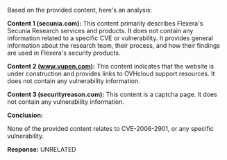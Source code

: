 Based on the provided content, here's an analysis:

**Content 1 (secunia.com):** This content primarily describes Flexera's Secunia Research services and products. It does not contain any information related to a specific CVE or vulnerability. It provides general information about the research team, their process, and how their findings are used in Flexera's security products.

**Content 2 (www.vupen.com):** This content indicates that the website is under construction and provides links to OVHcloud support resources. It does not contain any vulnerability information.

**Content 3 (securityreason.com):** This content is a captcha page. It does not contain any vulnerability information.

**Conclusion:**

None of the provided content relates to CVE-2006-2901, or any specific vulnerability.

**Response:** UNRELATED